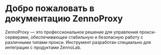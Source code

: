 # Добро пожаловать в документацию ZennoProxy

ZennoProxy — это профессиональное решение для управления прокси-серверами, обеспечивающее стабильную и безопасную работу с различными типами прокси. Инструмент разработан специально для интеграции с продуктами ZennoLab.